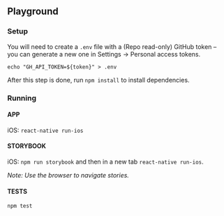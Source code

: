 ## Playground

### Setup

You will need to create a `.env` file with a (Repo read-only)
GitHub token – you can generate a new one in Settings -> Personal access tokens.

```
echo "GH_API_TOKEN=${token}" > .env
```

After this step is done, run `npm install` to install dependencies.

### Running

#### APP

iOS: `react-native run-ios`

#### STORYBOOK

iOS: `npm run storybook` and then in a new tab `react-native run-ios`.

_Note: Use the browser to navigate stories._

#### TESTS

`npm test`
